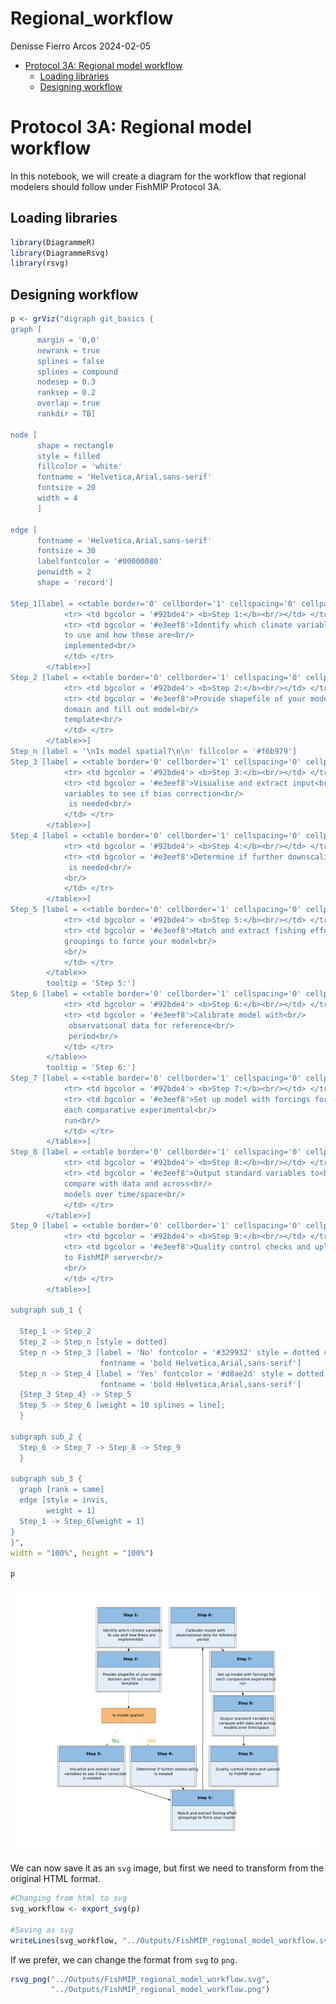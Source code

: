 Regional_workflow
================
Denisse Fierro Arcos
2024-02-05

- <a href="#protocol-3a-regional-model-workflow"
  id="toc-protocol-3a-regional-model-workflow">Protocol 3A: Regional model
  workflow</a>
  - <a href="#loading-libraries" id="toc-loading-libraries">Loading
    libraries</a>
  - <a href="#designing-workflow" id="toc-designing-workflow">Designing
    workflow</a>

# Protocol 3A: Regional model workflow

In this notebook, we will create a diagram for the workflow that
regional modelers should follow under FishMIP Protocol 3A.

## Loading libraries

``` r
library(DiagrammeR)
library(DiagrammeRsvg)
library(rsvg)
```

## Designing workflow

``` r
p <- grViz("digraph git_basics {
graph [
      margin = '0,0'
      newrank = true
      splines = false
      splines = compound
      nodesep = 0.3
      ranksep = 0.2
      overlap = true
      rankdir = TB]
      
node [
      shape = rectangle
      style = filled
      fillcolor = 'white'
      fontname = 'Helvetica,Arial,sans-serif'
      fontsize = 20
      width = 4
      ]
      
edge [
      fontname = 'Helvetica,Arial,sans-serif'
      fontsize = 30
      labelfontcolor = '#00000080'
      penwidth = 2
      shape = 'record']

Step_1[label = <<table border='0' cellborder='1' cellspacing='0' cellpadding='28'>
            <tr> <td bgcolor = '#92bde4'> <b>Step 1:</b><br/></td> </tr>
            <tr> <td bgcolor = '#e3eef8'>Identify which climate variables<br/>
            to use and how these are<br/>
            implemented<br/>
            </td> </tr>
        </table>>]
Step_2 [label = <<table border='0' cellborder='1' cellspacing='0' cellpadding='28'>
            <tr> <td bgcolor = '#92bde4'> <b>Step 2:</b><br/></td> </tr>
            <tr> <td bgcolor = '#e3eef8'>Provide shapefile of your model<br/>
            domain and fill out model<br/>
            template<br/>
            </td> </tr>
        </table>>]
Step_n [label = '\nIs model spatial?\n\n' fillcolor = '#f6b979']
Step_3 [label = <<table border='0' cellborder='1' cellspacing='0' cellpadding='28'>
            <tr> <td bgcolor = '#92bde4'> <b>Step 3:</b><br/></td> </tr>
            <tr> <td bgcolor = '#e3eef8'>Visualise and extract input<br/>
            variables to see if bias correction<br/>
             is needed<br/>
            </td> </tr>
        </table>>]
Step_4 [label = <<table border='0' cellborder='1' cellspacing='0' cellpadding='28'>
            <tr> <td bgcolor = '#92bde4'> <b>Step 4:</b><br/></td> </tr>
            <tr> <td bgcolor = '#e3eef8'>Determine if further downscaling<br/>
             is needed<br/>
            <br/>
            </td> </tr>
        </table>>]
Step_5 [label = <<table border='0' cellborder='1' cellspacing='0' cellpadding='28'>
            <tr> <td bgcolor = '#92bde4'> <b>Step 5:</b><br/></td> </tr>
            <tr> <td bgcolor = '#e3eef8'>Match and extract fishing effort<br/>
            groupings to force your model<br/>
            <br/>
            </td> </tr>
        </table>>
        tooltip = 'Step 5:']
Step_6 [label = <<table border='0' cellborder='1' cellspacing='0' cellpadding='28'>
            <tr> <td bgcolor = '#92bde4'> <b>Step 6:</b><br/></td> </tr>
            <tr> <td bgcolor = '#e3eef8'>Calibrate model with<br/>
             observational data for reference<br/>
             period<br/>
            </td> </tr>
        </table>>
        tooltip = 'Step 6:']
Step_7 [label = <<table border='0' cellborder='1' cellspacing='0' cellpadding='28'>
            <tr> <td bgcolor = '#92bde4'> <b>Step 7:</b><br/></td> </tr>
            <tr> <td bgcolor = '#e3eef8'>Set up model with forcings for<br/>
            each comparative experimental<br/>
            run<br/>
            </td> </tr>
        </table>>]
Step_8 [label = <<table border='0' cellborder='1' cellspacing='0' cellpadding='28'>
            <tr> <td bgcolor = '#92bde4'> <b>Step 8:</b><br/></td> </tr>
            <tr> <td bgcolor = '#e3eef8'>Output standard variables to<br/>
            compare with data and across<br/>
            models over time/space<br/>
            </td> </tr>
        </table>>]
Step_9 [label = <<table border='0' cellborder='1' cellspacing='0' cellpadding='28'>
            <tr> <td bgcolor = '#92bde4'> <b>Step 9:</b><br/></td> </tr>
            <tr> <td bgcolor = '#e3eef8'>Quality control checks and upload<br/>
            to FishMIP server<br/>
            <br/>
            </td> </tr>
        </table>>]

subgraph sub_1 {
  
  Step_1 -> Step_2 
  Step_2 -> Step_n [style = dotted]
  Step_n -> Step_3 [label = 'No' fontcolor = '#329932' style = dotted color = '#329932' 
                    fontname = 'bold Helvetica,Arial,sans-serif']
  Step_n -> Step_4 [label = 'Yes' fontcolor = '#d8ae2d' style = dotted color = '#d8ae2d'
                    fontname = 'bold Helvetica,Arial,sans-serif']
  {Step_3 Step_4} -> Step_5
  Step_5 -> Step_6 [weight = 10 splines = line];
  }

subgraph sub_2 {
  Step_6 -> Step_7 -> Step_8 -> Step_9
  }

subgraph sub_3 {
  graph [rank = same]
  edge [style = invis,
        weight = 1]
  Step_1 -> Step_6[weight = 1]
}
}",
width = "100%", height = "100%")

p
```

![](00_Regional_model_workflow_files/figure-gfm/unnamed-chunk-2-1.png)<!-- -->

We can now save it as an `svg` image, but first we need to transform
from the original HTML format.

``` r
#Changing from html to svg
svg_workflow <- export_svg(p)

#Saving as svg
writeLines(svg_workflow, "../Outputs/FishMIP_regional_model_workflow.svg")
```

If we prefer, we can change the format from `svg` to `png`.

``` r
rsvg_png("../Outputs/FishMIP_regional_model_workflow.svg", 
         "../Outputs/FishMIP_regional_model_workflow.png")
```
